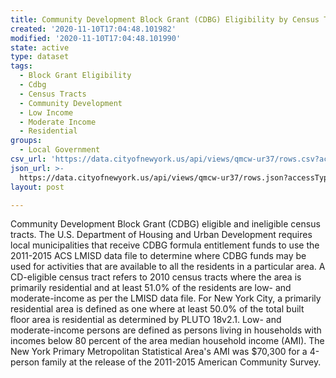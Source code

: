```yaml
---
title: Community Development Block Grant (CDBG) Eligibility by Census Tract - CSV
created: '2020-11-10T17:04:48.101982'
modified: '2020-11-10T17:04:48.101990'
state: active
type: dataset
tags:
  - Block Grant Eligibility
  - Cdbg
  - Census Tracts
  - Community Development
  - Low Income
  - Moderate Income
  - Residential
groups:
  - Local Government
csv_url: 'https://data.cityofnewyork.us/api/views/qmcw-ur37/rows.csv?accessType=DOWNLOAD'
json_url: >-
  https://data.cityofnewyork.us/api/views/qmcw-ur37/rows.json?accessType=DOWNLOAD
layout: post

---
```

Community Development Block Grant (CDBG) eligible and ineligible census tracts. The U.S. Department of Housing and Urban Development requires local municipalities that receive CDBG formula entitlement funds to use the 2011-2015 ACS LMISD data file to determine where CDBG funds may be used for activities that are available to all the residents in a particular area. A CD-eligible census tract refers to 2010 census tracts where the area is primarily residential and at least 51.0% of the residents are low- and moderate-income as per the LMISD data file. For New York City, a primarily residential area is defined as one where at least 50.0% of the total built floor area is residential as determined by PLUTO 18v2.1. Low- and moderate-income persons are defined as persons living in households with incomes below 80 percent of the area median household income (AMI). The New York Primary Metropolitan Statistical Area's AMI was $70,300 for a 4-person family at the release of the 2011-2015 American Community Survey.
